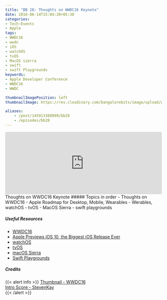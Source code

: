 ```yaml
---
title: "BB 28: Thoughts on WWDC16 Keynote"
date: 2016-06-14T15:04:20+05:30
categories:
- Tech-Events
- Apple
tags:
- WWDC16
- wwdc
- iOS
- watchOS
- tvOS
- MacOS sierra
- swift
- swift Playgrounds
keywords:
- Apple Developer Conference
- WWDC16
- WWDC

thumbnailImagePosition: left
thumbnailImage: https://res.cloudinary.com/bangalorebits/image/upload/w_400,h_400,c_fill,r_max/v1517410307/bb-episode-assets/bb27-thumbnail.png

aliases:
    - /post/145913388999/bb28
    - /episodes/bb28
---
```

<iframe frameborder='0' height='200px' scrolling='no' seamless src='https://embed.simplecast.com/2a3cc37e?color=f5f5f5' width='100%'></iframe>
<BR>
Thoughts on WWDC16 Keynote
<!--more-->
##### Topics in order
- Thoughts on WWDC16
- Apple Roadmap for Desktop, Mobile, Wearables
- Werables, watchOS
- tvOS
- MacOS Sierra
- swift playgrounds

##### Useful Resources
*   [WWDC16](https://developer.apple.com/wwdc/events/)
*   [Apple Previews iOS 10, the Biggest iOS Release Ever](http://www.apple.com/pr/library/2016/06/13Apple-Previews-iOS-10-The-Biggest-iOS-Release-Ever.html)
*   [watchOS](http://www.apple.com/watchos-preview/)
*   [tvOS](http://www.apple.com/tvos-preview/)
*   [macOS Sierra](http://www.apple.com/macos/sierra-preview/)
*   [Swift Playgrounds](http://www.apple.com/swift/playgrounds/)

##### Credits

{{< alert info  >}}
  [Thumbnail - WWDC16](https://www.developer.apple.com/) <BR>
  [Intro Score - StevenKay](https://plus.google.com/+StevenKay_Detachment)<BR>
{{< /alert >}}
